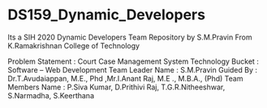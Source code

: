 # DS159_Dynamic_Developers
Its a SIH 2020 Dynamic Developers Team Repository by S.M.Pravin From K.Ramakrishnan College of Technology

Problem Statement       : Court Case Management System 
Technology Bucket       : Software – Web Development 
Team Leader Name        : S.M.Pravin
Guided By               : Dr.T.Avudaiappan, M.E., Phd ,Mr.I.Anant Raj, M.E ., M.B.A., (Phd)
Team Members Name       : P.Siva Kumar, D.Prithivi Raj, T.G.R.Nitheeshwar, S.Narmadha, S.Keerthana



